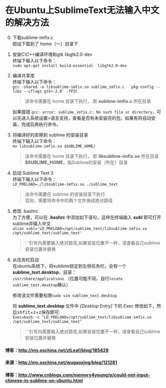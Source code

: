 在Ubuntu上SublimeText无法输入中文的解决方法
===

0. 下载sublime-imfix.c  
假设下载到了 home（～）目录下

0. 安装C\C++编译环境和gtk libgtk2.0-dev  
终端下输入以下命令：  
	`sudo apt-get install build-essential  libgtk2.0-dev`

0. 编译共享库  
终端下输入以下命令：  
	``gcc -shared -o libsublime-imfix.so sublime_imfix.c  `pkg-config --libs --cflags gtk+-2.0` -fPIC``

	> 该命令需要在 home 目录下执行， 即 **sublime-imfix.c** 所在目录  
	
	如果报错 `gcc: error: sublime_imfix.c: No such file or directory`，可以先进入系统设置>语言支持，查看是否有未安装完的包，如果有将自动安装，完成后再执行命令。

0. 将编译好的库移到 sublime 的安装目录  
终端下输入以下命令：  
	`mv libsublime-imfix.so $SUBLIME_HOME/`

	> 该命令需要在 home 目录下执行， 即 **libsublime-imfix.so** 所在目录  
	> **$SUBLIME_HOME**，指Sublime的安装（所在）目录

0. 启动 Sublime Text 3  
终端下输入以下命令：  
	`LD_PRELOAD=./libsublime-imfix.so ./sublime_text`

	> 该命令需要在 sublime 的安装目录下执行  
	> 否则，需要将命令中的两个文件换成绝对路径
	
0. 修改 .bashrc   
为了方便，可以在 **.bashrc** 中添加如下语句，这样在终端输入 *__subl__* 即可打开sublime并输入中文   
	`alias subl='LD_PRELOAD=/opt/sublime_text/libsublime-imfix.so /opt/sublime_text/sublime_text'`

	> ' '引号内需要输入绝对路径,如果安装位置不一样，请查看自己sublime安装位置并替换 

0. 从任务栏启动  
在ubuntu系统下，将sublime锁定到左侧任务栏，会有一个**sublime_text.desktop**，目录：  
`/usr/share/applications` （位置可能不同，自行`locate sublime_text.desktop`确认）

	修改该文件需要权限`sudo vim sublime_text.desktop`  

	将 **sublime_text.desktop** 文件中 *[Desktop Entry]* 下的 *Exec* 修改如下，然后<kbd>shfit</kbd>+<kbd>z</kbd>+<kbd>z</kbd>保存即可:  
	`Exec=bash -c ‘LD_PRELOAD=/opt/sublime_text/libsublime-imfix.so /opt/sublime_text/sublime_text’`

	> ' '引号内需要输入绝对路径,如果安装位置不一样，请查看自己sublime安装位置并替换

#### 博客：http://my.oschina.net/zlLeaf/blog/185428
#### 来源：http://my.oschina.net/wugaoxing/blog/121281
#### 博客：http://www.cnblogs.com/memory4young/p/could-not-input-chinese-in-sublime-on-ubuntu.html
